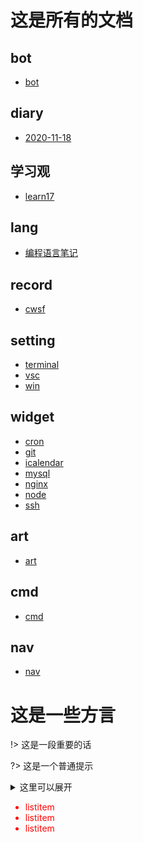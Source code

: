 # 这是所有的文档

## bot
- [bot](bot/README.md)

## diary
- [2020-11-18](diary/2020-11-18.md)

## 学习观
- [learn17](learn/learn17.md)

## lang
- [编程语言笔记](lang/README.md)

## record
- [cwsf](record/cwsf.md)

## setting
- [terminal](setting/terminal.md)
- [vsc](setting/vsc.md)
- [win](setting/win.md)

## widget
- [cron](widget/cron.md)
- [git](widget/git.md)
- [icalendar](widget/icalendar.md)
- [mysql](widget/mysql.md)
- [nginx](widget/nginx.md)
- [node](widget/node.md)
- [ssh](widget/ssh.md)

## art
- [art](art/README.md)

## cmd
- [cmd](cmd/win.md)

## nav
- [nav](nav/README.md)



# 这是一些方言

!> 这是一段重要的话

?> 这是一个普通提示

<details>
<summary>这里可以展开</summary>

- hello
- hi

</details>

<div style='color: red'>

- listitem
- listitem
- listitem

</div>